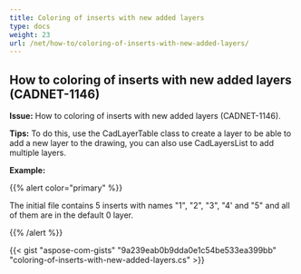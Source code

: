```yaml
---
title: Coloring of inserts with new added layers
type: docs
weight: 23
url: /net/how-to/coloring-of-inserts-with-new-added-layers/
---
```


## **How to coloring of inserts with new added layers (CADNET-1146)**

**Issue:** How to coloring of inserts with new added layers (CADNET-1146).

**Tips:** To do this, use the CadLayerTable class to create a layer to be able to add a new layer to the drawing, you can also use CadLayersList to add multiple layers.

**Example:**

{{% alert color="primary" %}}

The initial file contains 5 inserts with names "1", "2", "3", "4' and "5" and all of them are in the default 0 layer.

{{% /alert %}}

{{< gist "aspose-com-gists" "9a239eab0b9dda0e1c54be533ea399bb" "coloring-of-inserts-with-new-added-layers.cs" >}}